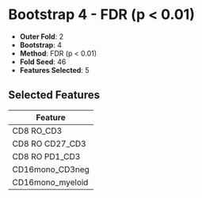 # Bootstrap 4 - FDR (p < 0.01)

- **Outer Fold**: 2
- **Bootstrap**: 4
- **Method**: FDR (p < 0.01)
- **Fold Seed**: 46
- **Features Selected**: 5

## Selected Features

| Feature |
|---------|
| CD8 RO_CD3 |
| CD8 RO CD27_CD3 |
| CD8 RO PD1_CD3 |
| CD16mono_CD3neg |
| CD16mono_myeloid |
